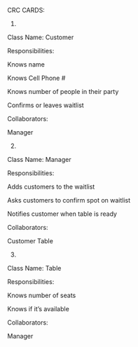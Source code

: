 CRC CARDS:

1.
Class Name: Customer

Responsibilities:

Knows name

Knows Cell Phone #

Knows number of people in their party

Confirms or leaves waitlist

Collaborators: 

Manager


2.
Class Name: Manager

Responsibilities:

Adds customers to the waitlist

Asks customers to confirm spot on waitlist

Notifies customer when table is ready

Collaborators: 

Customer
Table


3.
Class Name: Table

Responsibilities: 

Knows number of seats

Knows if it’s available

Collaborators: 

Manager
